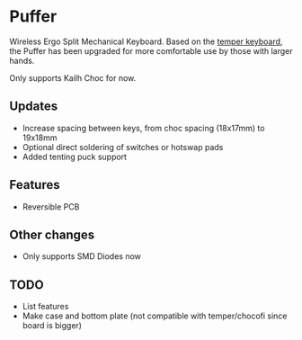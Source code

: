 # Puffer

Wireless Ergo Split Mechanical Keyboard.
Based on the [temper keyboard](https://github.com/raeedcho/temper), the Puffer has been upgraded for more comfortable use by those with larger hands.

Only supports Kailh Choc for now.

## Updates

- Increase spacing between keys, from choc spacing (18x17mm) to 19x18mm
- Optional direct soldering of switches or hotswap pads
- Added tenting puck support


## Features

- Reversible PCB

## Other changes

- Only supports SMD Diodes now


## TODO

- List features
- Make case and bottom plate (not compatible with temper/chocofi since board is bigger)
